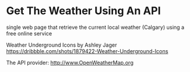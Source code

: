 # Get The Weather Using An API

single web page that retrieve the current local weather (Calgary) 
using a free online service


Weather Underground Icons
by Ashley Jager 
https://dribbble.com/shots/1879422-Weather-Underground-Icons


The API provider:
http://www.OpenWeatherMap.org 
